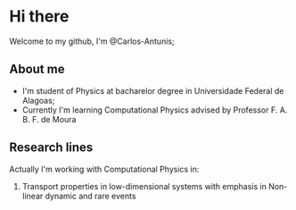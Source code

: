 # Hi there

Welcome to my github, I'm @Carlos-Antunis;

## About me

- I'm student of Physics at bacharelor degree in Universidade Federal de Alagoas;
- Currently I'm learning Computational Physics advised by Professor F. A. B. F. de Moura

## Research lines

Actually I'm working with Computational Physics in:

1. Transport properties in low-dimensional systems with emphasis in Non-linear dynamic and rare events

<!--
**Carlos-Antunis/Carlos-Antunis** is a ✨ _special_ ✨ repository because its `README.md` (this file) appears on your GitHub profile.

Here are some ideas to get you started:

- 🔭 I’m currently working on ...
- 🌱 I’m currently learning ...
- 👯 I’m looking to collaborate on ...
- 🤔 I’m looking for help with ...
- 💬 Ask me about ...
- 📫 How to reach me: ...
- 😄 Pronouns: ...
- ⚡ Fun fact: ...
-->
